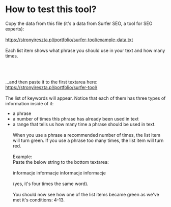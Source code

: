 # How to test this tool?

Copy the data from this file (it's a data from Surfer SEO, a tool for SEO experts):
<br><br>
https://stronyireszta.pl/portfolio/surfer-tool/example-data.txt
<br><br>
Each list item shows what phrase you should use in your text and how many times.
<br><br><br><br>

...and then paste it to the first textarea here: https://stronyireszta.pl/portfolio/surfer-tool/
<br><br>
The list of keywords will appear. Notice that each of them has three types of information inside of it:
- a phrase
- a number of times this phrase has already been used in text
- a range that tells us how many time a phrase should be used in text.
<br><br>
When you use a phrase a recommended number of times, the list item will turn green. If you use a phrase too many times, the list item will turn red.
<br><br>
Example:<br>
Paste the below string to the bottom textarea:
<br><br>
informacje informacje informacje informacje
<br><br>
(yes, it's four times the same word). 
<br><br>
You should now see how one of the list items became green as we've met it's conditions: 4-13.
